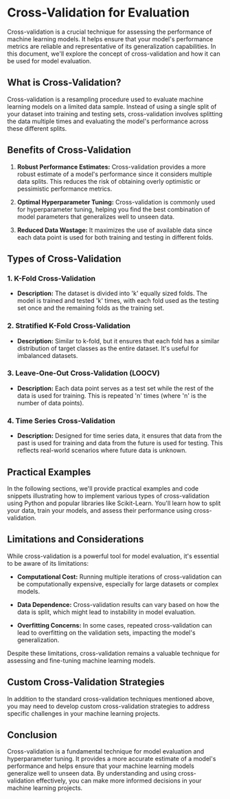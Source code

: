 # Cross-Validation for Evaluation

Cross-validation is a crucial technique for assessing the performance of machine learning models. It helps ensure that your model's performance metrics are reliable and representative of its generalization capabilities. In this document, we'll explore the concept of cross-validation and how it can be used for model evaluation.

## What is Cross-Validation?

Cross-validation is a resampling procedure used to evaluate machine learning models on a limited data sample. Instead of using a single split of your dataset into training and testing sets, cross-validation involves splitting the data multiple times and evaluating the model's performance across these different splits.

## Benefits of Cross-Validation

1. **Robust Performance Estimates:** Cross-validation provides a more robust estimate of a model's performance since it considers multiple data splits. This reduces the risk of obtaining overly optimistic or pessimistic performance metrics.

2. **Optimal Hyperparameter Tuning:** Cross-validation is commonly used for hyperparameter tuning, helping you find the best combination of model parameters that generalizes well to unseen data.

3. **Reduced Data Wastage:** It maximizes the use of available data since each data point is used for both training and testing in different folds.

## Types of Cross-Validation

### 1. K-Fold Cross-Validation

- **Description:** The dataset is divided into 'k' equally sized folds. The model is trained and tested 'k' times, with each fold used as the testing set once and the remaining folds as the training set.

### 2. Stratified K-Fold Cross-Validation

- **Description:** Similar to k-fold, but it ensures that each fold has a similar distribution of target classes as the entire dataset. It's useful for imbalanced datasets.

### 3. Leave-One-Out Cross-Validation (LOOCV)

- **Description:** Each data point serves as a test set while the rest of the data is used for training. This is repeated 'n' times (where 'n' is the number of data points).

### 4. Time Series Cross-Validation

- **Description:** Designed for time series data, it ensures that data from the past is used for training and data from the future is used for testing. This reflects real-world scenarios where future data is unknown.

## Practical Examples

In the following sections, we'll provide practical examples and code snippets illustrating how to implement various types of cross-validation using Python and popular libraries like Scikit-Learn. You'll learn how to split your data, train your models, and assess their performance using cross-validation.

## Limitations and Considerations

While cross-validation is a powerful tool for model evaluation, it's essential to be aware of its limitations:

- **Computational Cost:** Running multiple iterations of cross-validation can be computationally expensive, especially for large datasets or complex models.

- **Data Dependence:** Cross-validation results can vary based on how the data is split, which might lead to instability in model evaluation.

- **Overfitting Concerns:** In some cases, repeated cross-validation can lead to overfitting on the validation sets, impacting the model's generalization.

Despite these limitations, cross-validation remains a valuable technique for assessing and fine-tuning machine learning models.

## Custom Cross-Validation Strategies

In addition to the standard cross-validation techniques mentioned above, you may need to develop custom cross-validation strategies to address specific challenges in your machine learning projects.

## Conclusion

Cross-validation is a fundamental technique for model evaluation and hyperparameter tuning. It provides a more accurate estimate of a model's performance and helps ensure that your machine learning models generalize well to unseen data. By understanding and using cross-validation effectively, you can make more informed decisions in your machine learning projects.
